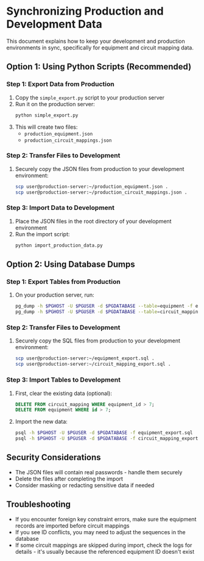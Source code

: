 # Synchronizing Production and Development Data

This document explains how to keep your development and production environments in sync, specifically for equipment and circuit mapping data.

## Option 1: Using Python Scripts (Recommended)

### Step 1: Export Data from Production
1. Copy the `simple_export.py` script to your production server
2. Run it on the production server:
   ```bash
   python simple_export.py
   ```
3. This will create two files:
   - `production_equipment.json`
   - `production_circuit_mappings.json`

### Step 2: Transfer Files to Development
1. Securely copy the JSON files from production to your development environment:
   ```bash
   scp user@production-server:~/production_equipment.json .
   scp user@production-server:~/production_circuit_mappings.json .
   ```

### Step 3: Import Data to Development
1. Place the JSON files in the root directory of your development environment
2. Run the import script:
   ```bash
   python import_production_data.py
   ```

## Option 2: Using Database Dumps

### Step 1: Export Tables from Production
1. On your production server, run:
   ```bash
   pg_dump -h $PGHOST -U $PGUSER -d $PGDATABASE --table=equipment -f equipment_export.sql
   pg_dump -h $PGHOST -U $PGUSER -d $PGDATABASE --table=circuit_mapping -f circuit_mapping_export.sql
   ```

### Step 2: Transfer Files to Development
1. Securely copy the SQL files from production to your development environment:
   ```bash
   scp user@production-server:~/equipment_export.sql .
   scp user@production-server:~/circuit_mapping_export.sql .
   ```

### Step 3: Import Tables to Development
1. First, clear the existing data (optional):
   ```sql
   DELETE FROM circuit_mapping WHERE equipment_id > 7;
   DELETE FROM equipment WHERE id > 7;
   ```

2. Import the new data:
   ```bash
   psql -h $PGHOST -U $PGUSER -d $PGDATABASE -f equipment_export.sql
   psql -h $PGHOST -U $PGUSER -d $PGDATABASE -f circuit_mapping_export.sql
   ```

## Security Considerations

* The JSON files will contain real passwords - handle them securely
* Delete the files after completing the import
* Consider masking or redacting sensitive data if needed

## Troubleshooting

* If you encounter foreign key constraint errors, make sure the equipment records are imported before circuit mappings
* If you see ID conflicts, you may need to adjust the sequences in the database
* If some circuit mappings are skipped during import, check the logs for details - it's usually because the referenced equipment ID doesn't exist